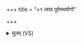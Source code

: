 +++
title = "०१ त्वया पूर्वमथर्वाणो"

+++
<details><summary>मूलम् (VS)</summary>

त्वया॒ पूर्व॒मथ॑र्वाणो ज॒घ्नू रक्षां॑स्योषधे।  
त्वया॑ जघान क॒श्यप॒स्त्वया॒ कण्वो॑ अ॒गस्त्यः॑ ॥
</details>
